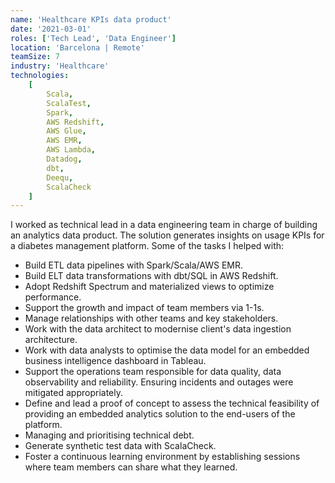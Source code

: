 ```yaml
---
name: 'Healthcare KPIs data product'
date: '2021-03-01'
roles: ['Tech Lead', 'Data Engineer']
location: 'Barcelona | Remote'
teamSize: 7
industry: 'Healthcare'
technologies:
    [
        Scala,
        ScalaTest,
        Spark,
        AWS Redshift,
        AWS Glue,
        AWS EMR,
        AWS Lambda,
        Datadog,
        dbt,
        Deequ,
        ScalaCheck
    ]
---
```


I worked as technical lead in a data engineering team in charge of building an analytics data product. The solution generates insights on usage KPIs for a diabetes management platform. Some of the tasks I helped with:

-   Build ETL data pipelines with Spark/Scala/AWS EMR.
-   Build ELT data transformations with dbt/SQL in AWS Redshift.
-   Adopt Redshift Spectrum and materialized views to optimize performance.
-   Support the growth and impact of team members via 1-1s.
-   Manage relationships with other teams and key stakeholders.
-   Work with the data architect to modernise client's data ingestion architecture.
-   Work with data analysts to optimise the data model for an embedded business intelligence dashboard in Tableau.
-   Support the operations team responsible for data quality, data observability and reliability. Ensuring incidents and outages were mitigated appropriately.
-   Define and lead a proof of concept to assess the technical feasibility of providing an embedded analytics solution to the end-users of the platform.
-   Managing and prioritising technical debt.
-   Generate synthetic test data with ScalaCheck.
-   Foster a continuous learning environment by establishing sessions where team members can share what they learned.
